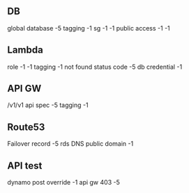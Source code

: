 ## DB

global database -5
tagging -1
sg -1 -1
public access -1 -1

## Lambda

role -1 -1
tagging -1
not found status code -5
db credential -1

## API GW

/v1/v1 api spec -5
tagging -1

## Route53

Failover record -5
rds DNS public domain -1

## API test

dynamo post override -1
api gw 403 -5
